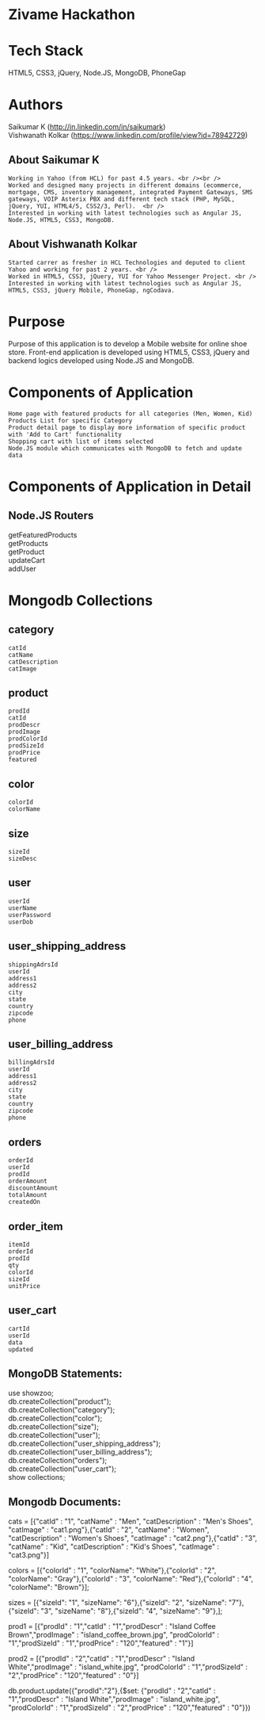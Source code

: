 <h1>Zivame Hackathon</h1>

Tech Stack
================
HTML5, CSS3, jQuery, Node.JS, MongoDB, PhoneGap <br />

Authors
================
Saikumar K (http://in.linkedin.com/in/saikumark) <br />
Vishwanath Kolkar (https://www.linkedin.com/profile/view?id=78942729)

About Saikumar K
------------------------------------------------
	Working in Yahoo (from HCL) for past 4.5 years. <br /><br /> 
	Worked and designed many projects in different domains (ecommerce, mortgage, CMS, inventory management, integrated Payment Gateways, SMS gateways, VOIP Asterix PBX and different tech stack (PHP, MySQL, jQuery, YUI, HTML4/5, CSS2/3, Perl).  <br />
	Interested in working with latest technologies such as Angular JS, Node.JS, HTML5, CSS3, MongoDB.

About Vishwanath Kolkar
----------------------
	Started carrer as fresher in HCL Technologies and deputed to client Yahoo and working for past 2 years. <br /> 
	Worked in HTML5, CSS3, jQuery, YUI for Yahoo Messenger Project. <br /> 
	Interested in working with latest technologies such as Angular JS, HTML5, CSS3, jQuery Mobile, PhoneGap, ngCodava.

Purpose
================
Purpose of this application is to develop a Mobile website for online shoe store.  Front-end application is developed using HTML5, CSS3, jQuery and backend logics developed using Node.JS and MongoDB.

Components of Application
================
	Home page with featured products for all categories (Men, Women, Kid)
	Products List for specific Category
	Product detail page to display more information of specific product with 'Add to Cart' functionality
	Shopping cart with list of items selected
	Node.JS module which communicates with MongoDB to fetch and update data

Components of Application in Detail
===================================
Node.JS Routers
----------------

getFeaturedProducts <br />
getProducts <br />
getProduct <br />
updateCart <br />
addUser <br />


Mongodb Collections
===================

category
--------
	catId
	catName
	catDescription
	catImage
		
product
--------
	prodId
	catId
	prodDescr
	prodImage
	prodColorId
	prodSizeId
	prodPrice
	featured
	
color
--------
	colorId
	colorName
	
size
--------
	sizeId
	sizeDesc

user
--------
	userId
	userName
	userPassword
	userDob
	
user_shipping_address
------------------------
	shippingAdrsId
	userId
	address1
	address2
	city
	state
	country
	zipcode
	phone

user_billing_address
------------------------
	billingAdrsId
	userId
	address1
	address2
	city
	state
	country
	zipcode
	phone
	
orders
--------
	orderId
	userId
	prodId
	orderAmount
	discountAmount
	totalAmount
	createdOn
	
order_item
--------
	itemId
	orderId
	prodId
	qty
	colorId
	sizeId
	unitPrice
	
user_cart
--------
	cartId
	userId
	data
	updated
	
	
MongoDB Statements:
----------------

use showzoo; <br />
db.createCollection("product"); <br />
db.createCollection("category");<br />
db.createCollection("color");<br />
db.createCollection("size");<br />
db.createCollection("user");<br />
db.createCollection("user_shipping_address");<br />
db.createCollection("user_billing_address");<br />
db.createCollection("orders");<br />
db.createCollection("user_cart");<br />
show collections;

Mongodb Documents:
----------------

cats = [{"catId" : "1", "catName" : "Men", "catDescription" : "Men's Shoes",  "catImage" : "cat1.png"},{"catId" : "2", "catName" : "Women", "catDescription" : "Women's Shoes",  "catImage" : "cat2.png"},{"catId" : "3", "catName" : "Kid", "catDescription" : "Kid's Shoes",  "catImage" : "cat3.png"}]

colors = [{"colorId" : "1", "colorName": "White"},{"colorId" : "2", "colorName": "Gray"},{"colorId" : "3", "colorName": "Red"},{"colorId" : "4", "colorName": "Brown"}];

sizes = [{"sizeId": "1", "sizeName": "6"},{"sizeId": "2", "sizeName": "7"},{"sizeId": "3", "sizeName": "8"},{"sizeId": "4", "sizeName": "9"},];

prod1 = [{"prodId" : "1","catId" : "1","prodDescr" : "Island Coffee Brown","prodImage" : "island_coffee_brown.jpg", "prodColorId" : "1","prodSizeId" : "1","prodPrice" : "120","featured" : "1"}]

prod2 = [{"prodId" : "2","catId" : "1","prodDescr" : "Island White","prodImage" : "island_white.jpg", "prodColorId" : "1","prodSizeId" : "2","prodPrice" : "120","featured" : "0"}]


db.product.update({"prodId":"2"},{$set: {"prodId" : "2","catId" : "1","prodDescr" : "Island White","prodImage" : "island_white.jpg", "prodColorId" : "1","prodSizeId" : "2","prodPrice" : "120","featured" : "0"}})



